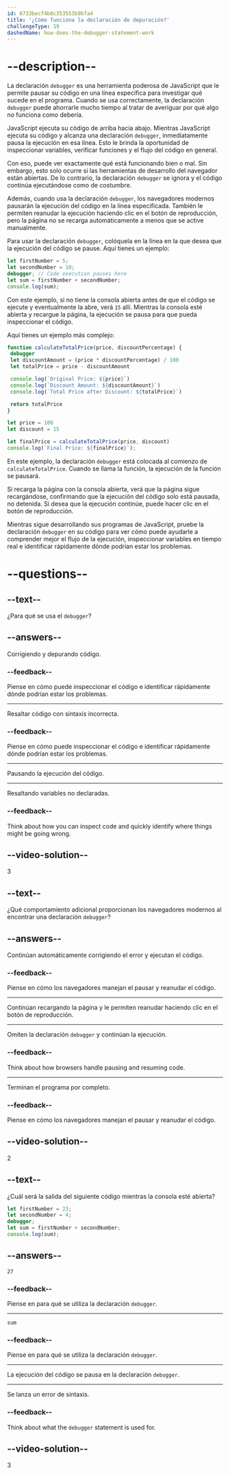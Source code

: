 ```yaml
---
id: 6733becf4b0c353553b9bfa4
title: '¿Cómo funciona la declaración de depuración?'
challengeType: 19
dashedName: how-does-the-debugger-statement-work
---
```


# --description--

La declaración `debugger` es una herramienta poderosa de JavaScript que le permite pausar su código en una línea específica para investigar qué sucede en el programa. Cuando se usa correctamente, la declaración `debugger` puede ahorrarle mucho tiempo al tratar de averiguar por qué algo no funciona como debería.

JavaScript ejecuta su código de arriba hacia abajo. Mientras JavaScript ejecuta su código y alcanza una declaración `debugger`, inmediatamente pausa la ejecución en esa línea. Esto le brinda la oportunidad de inspeccionar variables, verificar funciones y el flujo del código en general.

Con eso, puede ver exactamente qué está funcionando bien o mal. Sin embargo, esto solo ocurre si las herramientas de desarrollo del navegador están abiertas. De lo contrario, la declaración `debugger` se ignora y el código continúa ejecutándose como de costumbre.

Además, cuando usa la declaración `debugger`, los navegadores modernos pausarán la ejecución del código en la línea especificada. También le permiten reanudar la ejecución haciendo clic en el botón de reproducción, pero la página no se recarga automáticamente a menos que se active manualmente.

Para usar la declaración `debugger`, colóquela en la línea en la que desea que la ejecución del código se pause. Aquí tienes un ejemplo:

```js
let firstNumber = 5;
let secondNumber = 10;
debugger; // Code execution pauses here
let sum = firstNumber + secondNumber;
console.log(sum);
```

Con este ejemplo, si no tiene la consola abierta antes de que el código se ejecute y eventualmente la abre, verá `15` allí. Mientras la consola esté abierta y recargue la página, la ejecución se pausa para que pueda inspeccionar el código. 

Aquí tienes un ejemplo más complejo:

```js
function calculateTotalPrice(price, discountPercentage) {
 debugger
 let discountAmount = (price * discountPercentage) / 100
 let totalPrice = price - discountAmount

 console.log(`Original Price: ${price}`)
 console.log(`Discount Amount: ${discountAmount}`)
 console.log(`Total Price after Discount: ${totalPrice}`)

 return totalPrice
}

let price = 100
let discount = 15

let finalPrice = calculateTotalPrice(price, discount)
console.log(`Final Price: ${finalPrice}`);
```

En este ejemplo, la declaración `debugger` está colocada al comienzo de `calculateTotalPrice`. Cuando se llama la función, la ejecución de la función se pausará.

Si recarga la página con la consola abierta, verá que la página sigue recargándose, confirmando que la ejecución del código solo está pausada, no detenida. Si desea que la ejecución continúe, puede hacer clic en el botón de reproducción.

Mientras sigue desarrollando sus programas de JavaScript, pruebe la declaración `debugger` en su código para ver cómo puede ayudarle a comprender mejor el flujo de la ejecución, inspeccionar variables en tiempo real e identificar rápidamente dónde podrían estar los problemas.

# --questions--

## --text--

¿Para qué se usa el `debugger`?

## --answers--

Corrigiendo y depurando código.

### --feedback--

Piense en cómo puede inspeccionar el código e identificar rápidamente dónde podrían estar los problemas.

---

Resaltar código con sintaxis incorrecta.

### --feedback--

Piense en cómo puede inspeccionar el código e identificar rápidamente dónde podrían estar los problemas.

---

Pausando la ejecución del código.

---

Resaltando variables no declaradas.

### --feedback--

Think about how you can inspect code and quickly identify where things might be going wrong.

## --video-solution--

3

## --text--

¿Qué comportamiento adicional proporcionan los navegadores modernos al encontrar una declaración `debugger`?

## --answers--

Continúan automáticamente corrigiendo el error y ejecutan el código.

### --feedback--

Piense en cómo los navegadores manejan el pausar y reanudar el código.

---

Continúan recargando la página y le permiten reanudar haciendo clic en el botón de reproducción.

---

Omiten la declaración `debugger` y continúan la ejecución.

### --feedback--

Think about how browsers handle pausing and resuming code.

---

Terminan el programa por completo.

### --feedback--

Piense en cómo los navegadores manejan el pausar y reanudar el código.

## --video-solution--

2

## --text--

¿Cuál será la salida del siguiente código mientras la consola esté abierta?

```js
let firstNumber = 23;
let secondNumber = 4;
debugger;
let sum = firstNumber + secondNumber;
console.log(sum);
```

## --answers--

`27`

### --feedback--

Piense en para qué se utiliza la declaración `debugger`.

---

`sum`

### --feedback--

Piense en para qué se utiliza la declaración `debugger`.

---

La ejecución del código se pausa en la declaración `debugger`.

---

Se lanza un error de sintaxis.

### --feedback--

Think about what the `debugger` statement is used for.

## --video-solution--

3
